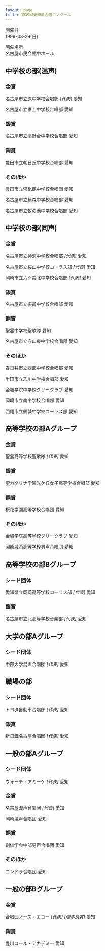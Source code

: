 ```yaml
---
layout: page
title: 第39回愛知県合唱コンクール
---
```

開催日  
1999-08-29(日)

開催場所  
名古屋市民会館中ホール

中学校の部(混声)
----------------

### 金賞

<span class="choir-name">名古屋市立原中学校合唱部</span> *\[代表\]*
愛知

<span class="choir-name">名古屋市立冨士中学校合唱部</span>
愛知

### 銀賞

<span class="choir-name">名古屋市立高針台中学校合唱部</span>
愛知

### 銅賞

<span class="choir-name">豊田市立朝日丘中学校合唱部</span>
愛知

### そのほか

<span class="choir-name">豊田市立崇化館中学校合唱団</span>
愛知

<span class="choir-name">名古屋市立藤森中学校合唱部</span>
愛知

<span class="choir-name">名古屋市立牧の池中学校合唱部</span>
愛知

中学校の部(同声)
----------------

### 金賞

<span class="choir-name">名古屋市立神沢中学校合唱部</span> *\[代表\]*
愛知

<span class="choir-name">名古屋市立桜山中学校コーラス部</span> *\[代表\]*
愛知

<span class="choir-name">岡崎市立六ツ美北中学校合唱部</span> *\[代表\]*
愛知

### 銀賞

<span class="choir-name">名古屋市立振甫中学校合唱部</span>
愛知

### 銅賞

<span class="choir-name">聖霊中学校聖歌隊</span>
愛知

<span class="choir-name">名古屋市立守山東中学校合唱部</span>
愛知

### そのほか

<span class="choir-name">春日井市立西部中学校合唱部</span>
愛知

<span class="choir-name">半田市立乙川中学校合唱部</span>
愛知

<span class="choir-name">金城学院中学校グリークラブ</span>
愛知

<span class="choir-name">岡崎市立南中学校合唱部</span>
愛知

<span class="choir-name">西尾市立鶴城中学校コーラス部</span>
愛知

高等学校の部Aグループ
---------------------

### 金賞

<span class="choir-name">聖霊高等学校聖歌隊</span> *\[代表\]*
愛知

### 銀賞

<span class="choir-name">聖カタリナ学園光ケ丘女子高等学校合唱部</span>
愛知

### 銅賞

<span class="choir-name">桜花学園高等学校合唱団</span>
愛知

### そのほか

<span class="choir-name">金城学院高等学校グリークラブ</span>
愛知

<span class="choir-name">岡崎城西高等学校男声合唱団</span>
愛知

高等学校の部Bグループ
---------------------

### シード団体

<span class="choir-name">愛知県立岡崎高等学校コーラス部</span> *\[代表\]*
愛知

### 銀賞

<span class="choir-name">名古屋市立北高等学校音楽部</span> *\[代表\]*
愛知

大学の部Aグループ
-----------------

### シード団体

<span class="choir-name">中部大学混声合唱団</span> *\[代表\]*
愛知

職場の部
--------

### シード団体

<span class="choir-name">トヨタ自動車合唱部</span> *\[代表\]*
愛知

### 銀賞

<span class="choir-name">新日鐵名古屋合唱団</span> *\[代表\]*
愛知

一般の部Aグループ
-----------------

### シード団体

<span class="choir-name">ヴォーチ・アミーケ</span> *\[代表\]*
愛知

### 金賞

<span class="choir-name">名古屋混声合唱団</span> *\[代表\]*
愛知

<span class="choir-name">岡崎混声合唱団</span>
愛知

### 銅賞

<span class="choir-name">創価学会中部男声合唱団</span>
愛知

### そのほか

<span class="choir-name">ゴンドラ合唱団</span>
愛知

一般の部Bグループ
-----------------

### 金賞

<span class="choir-name">合唱団ノース・エコー</span> *\[代表\]* *\[理事長賞\]*
愛知

### 銅賞

<span class="choir-name">豊川コール・アカデミー</span>
愛知
